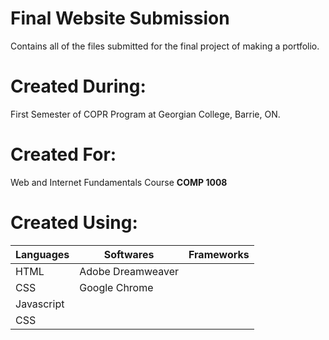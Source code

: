 # Final Website Submission
  Contains all of the files submitted for the final project of making a portfolio.

# Created During:
  First Semester of COPR Program at Georgian College, Barrie, ON.

# Created For:
  Web and Internet Fundamentals Course **COMP 1008**

# Created Using:
  | Languages  | Softwares | Frameworks
| ------------- | ------------- | ------------- |
| HTML | Adobe Dreamweaver  | |
| CSS | Google Chrome  | |
  | Javascript |   | |
| CSS | | |
